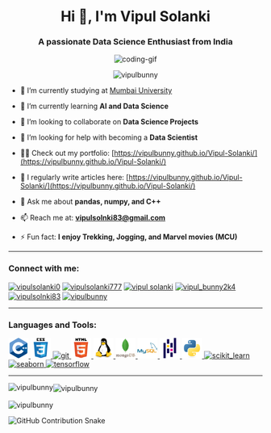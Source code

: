 <h1 align="center">Hi 👋, I'm Vipul Solanki</h1>
<h3 align="center">A passionate Data Science Enthusiast from India</h3>

<p align="center">
  <img src="https://media4.giphy.com/media/v1.Y2lkPTc5MGI3NjExNWl1aHJpMDhscTR0Z243bHd2bzl1cTRhZ2NhZzAzZ2thbThlNnFtOCZlcD12MV9pbnRlcm5hbF9naWZfYnlfaWQmY3Q9Zw/QDjpIL6oNCVZ4qzGs7/giphy.webp" alt="coding-gif" width="200"/>
</p>

<p align="center">
  <img src="https://komarev.com/ghpvc/?username=vipulbunny&label=Profile%20views&color=0e75b6&style=flat" alt="vipulbunny" />
</p>

- 🔭 I’m currently studying at [Mumbai University](https://www.mctrgit.ac.in/)

- 🌱 I’m currently learning **AI and Data Science**

- 👯 I’m looking to collaborate on **Data Science Projects**

- 🤝 I’m looking for help with becoming a **Data Scientist**

- 👨‍💻 Check out my portfolio: [https://vipulbunny.github.io/Vipul-Solanki/](https://vipulbunny.github.io/Vipul-Solanki/)

- 📝 I regularly write articles here: [https://vipulbunny.github.io/Vipul-Solanki/](https://vipulbunny.github.io/Vipul-Solanki/)

- 💬 Ask me about **pandas, numpy, and C++**

- 📫 Reach me at: **vipulsolnki83@gmail.com**

- ⚡ Fun fact: **I enjoy Trekking, Jogging, and Marvel movies (MCU)**

---

<h3 align="left">Connect with me:</h3>
<p align="left">
<a href="https://twitter.com/vipulsolanki0" target="blank"><img align="center" src="https://raw.githubusercontent.com/rahuldkjain/github-profile-readme-generator/master/src/images/icons/Social/twitter.svg" alt="vipulsolanki0" height="30" width="40" /></a>
<a href="https://linkedin.com/in/vipulsolanki777" target="blank"><img align="center" src="https://raw.githubusercontent.com/rahuldkjain/github-profile-readme-generator/master/src/images/icons/Social/linked-in-alt.svg" alt="vipulsolanki777" height="30" width="40" /></a>
<a href="https://fb.com/vipul solanki" target="blank"><img align="center" src="https://raw.githubusercontent.com/rahuldkjain/github-profile-readme-generator/master/src/images/icons/Social/facebook.svg" alt="vipul solanki" height="30" width="40" /></a>
<a href="https://instagram.com/vipul_bunny2k4" target="blank"><img align="center" src="https://raw.githubusercontent.com/rahuldkjain/github-profile-readme-generator/master/src/images/icons/Social/instagram.svg" alt="vipul_bunny2k4" height="30" width="40" /></a>
<a href="https://www.hackerrank.com/vipulsolnki83" target="blank"><img align="center" src="https://raw.githubusercontent.com/rahuldkjain/github-profile-readme-generator/master/src/images/icons/Social/hackerrank.svg" alt="vipulsolnki83" height="30" width="40" /></a>
<a href="https://www.leetcode.com/vipulbunny" target="blank"><img align="center" src="https://raw.githubusercontent.com/rahuldkjain/github-profile-readme-generator/master/src/images/icons/Social/leet-code.svg" alt="vipulbunny" height="30" width="40" /></a>
</p>

---

<h3 align="left">Languages and Tools:</h3>
<p align="left"> 
  <a href="https://www.w3schools.com/cpp/" target="_blank" rel="noreferrer"> 
    <img src="https://raw.githubusercontent.com/devicons/devicon/master/icons/cplusplus/cplusplus-original.svg" alt="cplusplus" width="40" height="40"/> 
  </a> 
  <a href="https://www.w3schools.com/css/" target="_blank" rel="noreferrer"> 
    <img src="https://raw.githubusercontent.com/devicons/devicon/master/icons/css3/css3-original-wordmark.svg" alt="css3" width="40" height="40"/> 
  </a> 
  <a href="https://git-scm.com/" target="_blank" rel="noreferrer"> 
    <img src="https://www.vectorlogo.zone/logos/git-scm/git-scm-icon.svg" alt="git" width="40" height="40"/> 
  </a> 
  <a href="https://www.w3.org/html/" target="_blank" rel="noreferrer"> 
    <img src="https://raw.githubusercontent.com/devicons/devicon/master/icons/html5/html5-original-wordmark.svg" alt="html5" width="40" height="40"/> 
  </a> 
  <a href="https://www.linux.org/" target="_blank" rel="noreferrer"> 
    <img src="https://raw.githubusercontent.com/devicons/devicon/master/icons/linux/linux-original.svg" alt="linux" width="40" height="40"/> 
  </a> 
  <a href="https://www.mongodb.com/" target="_blank" rel="noreferrer"> 
    <img src="https://raw.githubusercontent.com/devicons/devicon/master/icons/mongodb/mongodb-original-wordmark.svg" alt="mongodb" width="40" height="40"/> 
  </a> 
  <a href="https://www.mysql.com/" target="_blank" rel="noreferrer"> 
    <img src="https://raw.githubusercontent.com/devicons/devicon/master/icons/mysql/mysql-original-wordmark.svg" alt="mysql" width="40" height="40"/> 
  </a> 
  <a href="https://pandas.pydata.org/" target="_blank" rel="noreferrer"> 
    <img src="https://raw.githubusercontent.com/devicons/devicon/2ae2a900d2f041da66e950e4d48052658d850630/icons/pandas/pandas-original.svg" alt="pandas" width="40" height="40"/> 
  </a> 
  <a href="https://www.python.org" target="_blank" rel="noreferrer"> 
    <img src="https://raw.githubusercontent.com/devicons/devicon/master/icons/python/python-original.svg" alt="python" width="40" height="40"/> 
  </a> 
  <a href="https://scikit-learn.org/" target="_blank" rel="noreferrer"> 
    <img src="https://upload.wikimedia.org/wikipedia/commons/0/05/Scikit_learn_logo_small.svg" alt="scikit_learn" width="40" height="40"/> 
  </a> 
  <a href="https://seaborn.pydata.org/" target="_blank" rel="noreferrer"> 
    <img src="https://seaborn.pydata.org/_images/logo-mark-lightbg.svg" alt="seaborn" width="40" height="40"/> 
  </a> 
  <a href="https://www.tensorflow.org" target="_blank" rel="noreferrer"> 
    <img src="https://www.vectorlogo.zone/logos/tensorflow/tensorflow-icon.svg" alt="tensorflow" width="40" height="40"/> 
  </a> 
</p>

---

<p>
  <img align="left" src="https://github-readme-stats.vercel.app/api/top-langs?username=vipulbunny&show_icons=true&locale=en&layout=compact" alt="vipulbunny" />
</p>

<p>
  <img align="center" src="https://github-readme-stats.vercel.app/api?username=vipulbunny&show_icons=true&locale=en" alt="vipulbunny" />
</p>

<p>
  <img align="center" src="https://github-readme-streak-stats.herokuapp.com/?user=vipulbunny&" alt="vipulbunny" />
</p>

![GitHub Contribution Snake](https://github.com/VIPULbunny/VIPULbunny/blob/output/github-contribution-grid-snake.svg)
